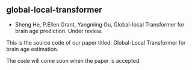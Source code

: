 ## global-local-transformer
- Sheng He, P.Ellen Grant, Yangming Ou, Global-local Transformer for brain age prediction. Under review.

This is the source code of our paper titled: Global-Local Transformer for brain age estimation.

The code will come soon when the paper is accepted.
